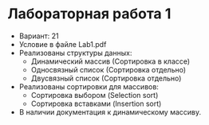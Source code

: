 # Лабораторная работа 1

- Вариант: 21
- Условие в файле Lab1.pdf
- Реализованы структуры данных:
  - Динамический массив (Сортировка в классе)
  - Односвязный список (Сортировка отдельно)
  - Двусвязный список (Сортировка отдельно)
- Реализованы сортировки для массивов:
  - Сортировка выбором (Selection sort)
  - Сортировка вставками (Insertion sort)
- В наличии документация к динамическому массиву.
